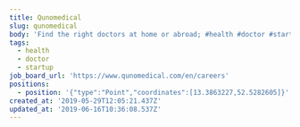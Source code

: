 ```yaml
---
title: Qunomedical
slug: qunomedical
body: 'Find the right doctors at home or abroad; #health #doctor #startup'
tags:
  - health
  - doctor
  - startup
job_board_url: 'https://www.qunomedical.com/en/careers'
positions:
  - position: '{"type":"Point","coordinates":[13.3863227,52.5282605]}'
created_at: '2019-05-29T12:05:21.437Z'
updated_at: '2019-06-16T10:36:08.537Z'
---
```


